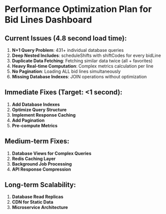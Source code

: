 # Performance Optimization Plan for Bid Lines Dashboard

## Current Issues (4.8 second load time):
1. **N+1 Query Problem**: 431+ individual database queries
2. **Deep Nested Includes**: scheduleShifts with shiftCodes for every bidLine
3. **Duplicate Data Fetching**: Fetching similar data twice (all + favorites)
4. **Heavy Real-time Computation**: Complex metrics calculation per line
5. **No Pagination**: Loading ALL bid lines simultaneously
6. **Missing Database Indexes**: JOIN operations without optimization

## Immediate Fixes (Target: <1 second):
1. **Add Database Indexes**
2. **Optimize Query Structure** 
3. **Implement Response Caching**
4. **Add Pagination**
5. **Pre-compute Metrics**

## Medium-term Fixes:
1. **Database Views for Complex Queries**
2. **Redis Caching Layer**
3. **Background Job Processing**
4. **API Response Compression**

## Long-term Scalability:
1. **Database Read Replicas**
2. **CDN for Static Data**
3. **Microservice Architecture**